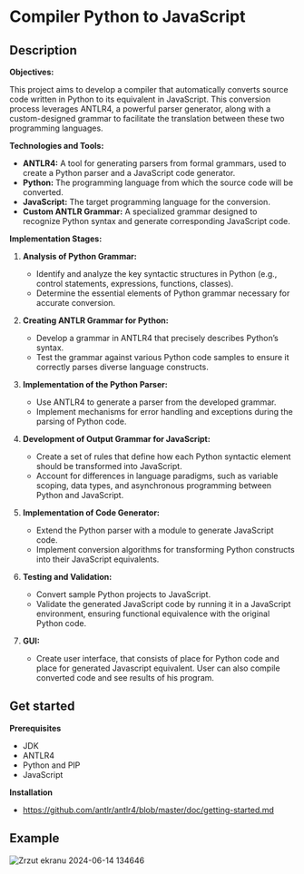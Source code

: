 # Compiler Python to JavaScript


## Description

**Objectives:**

This project aims to develop a compiler that automatically converts source code written in Python to its equivalent in JavaScript. This conversion process leverages ANTLR4, a powerful parser generator, along with a custom-designed grammar to facilitate the translation between these two programming languages.

**Technologies and Tools:**
- **ANTLR4:** A tool for generating parsers from formal grammars, used to create a Python parser and a JavaScript code generator.
- **Python:** The programming language from which the source code will be converted.
- **JavaScript:** The target programming language for the conversion.
- **Custom ANTLR Grammar:** A specialized grammar designed to recognize Python syntax and generate corresponding JavaScript code.

**Implementation Stages:**

1. **Analysis of Python Grammar:**
   - Identify and analyze the key syntactic structures in Python (e.g., control statements, expressions, functions, classes).
   - Determine the essential elements of Python grammar necessary for accurate conversion.

2. **Creating ANTLR Grammar for Python:**
   - Develop a grammar in ANTLR4 that precisely describes Python’s syntax.
   - Test the grammar against various Python code samples to ensure it correctly parses diverse language constructs.

3. **Implementation of the Python Parser:**
   - Use ANTLR4 to generate a parser from the developed grammar.
   - Implement mechanisms for error handling and exceptions during the parsing of Python code.

4. **Development of Output Grammar for JavaScript:**
   - Create a set of rules that define how each Python syntactic element should be transformed into JavaScript.
   - Account for differences in language paradigms, such as variable scoping, data types, and asynchronous programming between Python and JavaScript.

5. **Implementation of Code Generator:**
   - Extend the Python parser with a module to generate JavaScript code.
   - Implement conversion algorithms for transforming Python constructs into their JavaScript equivalents.

6. **Testing and Validation:**
   - Convert sample Python projects to JavaScript.
   - Validate the generated JavaScript code by running it in a JavaScript environment, ensuring functional equivalence with the original Python code.

7. **GUI:**
   - Create user interface, that consists of place for Python code and place for generated Javascript equivalent. User can also compile converted code and see results of his program.


## Get started
**Prerequisites**
- JDK
- ANTLR4
- Python and PIP
- JavaScript

**Installation**
- https://github.com/antlr/antlr4/blob/master/doc/getting-started.md


## Example
![Zrzut ekranu 2024-06-14 134646](https://github.com/ranz7/python-js-converter/assets/115559396/1373c11f-87db-4b80-ba1b-9834bdcd86b1)



